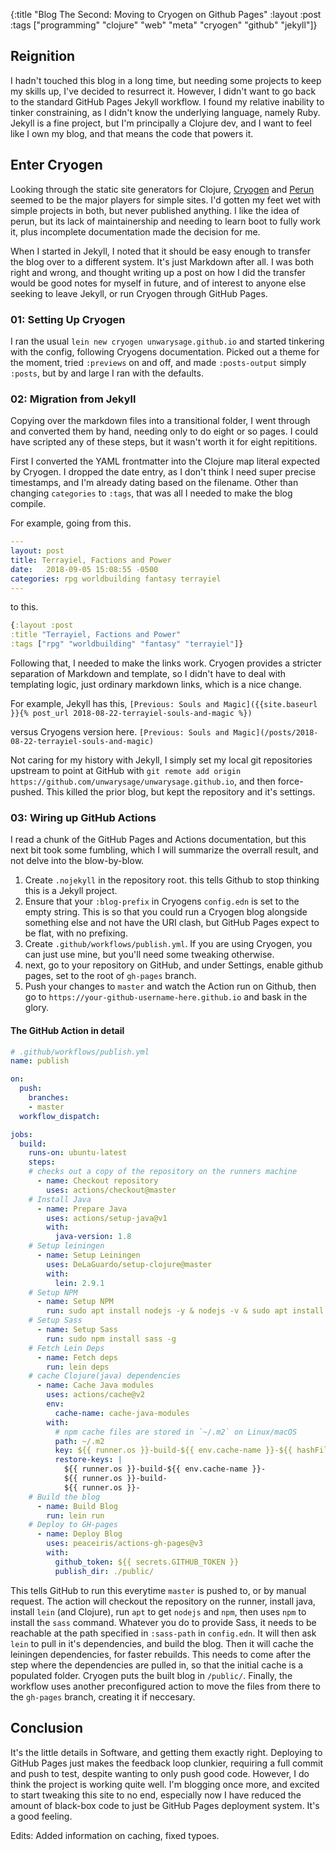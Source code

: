 {:title "Blog The Second: Moving to Cryogen on Github Pages"
:layout :post
:tags ["programming" "clojure" "web" "meta" "cryogen" "github" "jekyll"]}

## Reignition
I hadn't touched this blog in a long time, but needing some projects to keep my skills up, I've decided to resurrect it.
However, I didn't want to go back to the standard GitHub Pages Jekyll workflow. I found my relative inability to tinker constraining,
as I didn't know the underlying language, namely Ruby. Jekyll is a fine project, but I'm principally a Clojure dev,
and I want to feel like I own my blog, and that means the code that powers it.

## Enter Cryogen
Looking through the static site generators for Clojure, [Cryogen](http://cryogenweb.org/) and [Perun](https://perun.io) seemed to be the major players for simple sites. I'd gotten my feet wet with simple projects in both, but never published anything. I like the idea of perun, but its lack of maintainership and needing to learn boot to fully work it, plus incomplete documentation made the decision for me.

When I started in Jekyll, I noted that it should be easy enough to transfer the blog over to a different system. It's just Markdown after all.
I was both right and wrong, and thought writing up a post on how I did the transfer would be good notes for myself in future, and of interest to anyone else seeking to leave Jekyll, or run Cryogen through GitHub Pages.

### 01: Setting Up Cryogen
I ran the usual `lein new cryogen unwarysage.github.io` and started tinkering with the config, following Cryogens documentation. Picked out a theme for the moment, tried `:previews` on and off, and made `:posts-output` simply `:posts`, but by and large I ran with the defaults.

### 02: Migration from Jekyll
Copying over the markdown files into a transitional folder, I went through and converted them by hand, needing only to do eight or so pages. I could have scripted any of these steps, but it wasn't worth it for eight repititions.

First I converted the YAML frontmatter into the Clojure map literal expected by Cryogen. I dropped the date entry, as I don't think I need super precise timestamps, and I'm already dating based on the filename.
Other than changing `categories` to `:tags`, that was all I needed to make the blog compile.

For example, going from this.
```yml
---
layout: post
title: Terrayiel, Factions and Power
date:   2018-09-05 15:08:55 -0500
categories: rpg worldbuilding fantasy terrayiel
---
```
to this.
```clojure
{:layout :post
:title "Terrayiel, Factions and Power"
:tags ["rpg" "worldbuilding" "fantasy" "terrayiel"]}
```
Following that, I needed to make the links work. Cryogen provides a stricter separation of Markdown and template, so I didn't have to deal with templating logic, just ordinary markdown links, which is a nice change.

For example, Jekyll has this,
`[Previous: Souls and Magic]({{site.baseurl }}{% post_url 2018-08-22-terrayiel-souls-and-magic %})`

versus Cryogens version here.
`[Previous: Souls and Magic](/posts/2018-08-22-terrayiel-souls-and-magic)`


Not caring for my history with Jekyll, I simply set my local git repositories upstream to point at GitHub with `git remote add origin https://github.com/unwarysage/unwarysage.github.io`, and then force-pushed.
This killed the prior blog, but kept the repository and it's settings.

### 03: Wiring up GitHub Actions
I read a chunk of the GitHub Pages and Actions documentation, but this next bit took some fumbling, which I will summarize the overrall result, and not delve into the blow-by-blow.

1. Create `.nojekyll` in the repository root. this tells Github to stop thinking this is a Jekyll project.
2. Ensure that your `:blog-prefix` in Cryogens `config.edn` is set to the empty string. This is so that you could run a Cryogen blog alongside something else and not have the URI clash, but GitHub Pages expect to be flat, with no prefixing.
3. Create `.github/workflows/publish.yml`. If you are using Cryogen, you can just use mine, but you'll need some tweaking otherwise.
4. next, go to your repository on GitHub, and under Settings, enable github pages, set to the root of `gh-pages` branch.
5. Push your changes to `master` and watch the Action run on Github, then go to `https://your-github-username-here.github.io` and bask in the glory.

#### The GitHub Action in detail

```yml
# .github/workflows/publish.yml
name: publish

on:
  push:
    branches:
    - master
  workflow_dispatch:

jobs:
  build:
    runs-on: ubuntu-latest
    steps:
    # checks out a copy of the repository on the runners machine
      - name: Checkout repository
        uses: actions/checkout@master
    # Install Java
      - name: Prepare Java
        uses: actions/setup-java@v1
        with:
          java-version: 1.8
    # Setup leiningen
      - name: Setup Leiningen
        uses: DeLaGuardo/setup-clojure@master
        with:
          lein: 2.9.1
    # Setup NPM
      - name: Setup NPM
        run: sudo apt install nodejs -y & nodejs -v & sudo apt install npm & npm -v
    # Setup Sass
      - name: Setup Sass
        run: sudo npm install sass -g
    # Fetch Lein Deps
      - name: Fetch deps
        run: lein deps
    # cache Clojure(java) dependencies
      - name: Cache Java modules
        uses: actions/cache@v2
        env:
          cache-name: cache-java-modules
        with:
          # npm cache files are stored in `~/.m2` on Linux/macOS
          path: ~/.m2
          key: ${{ runner.os }}-build-${{ env.cache-name }}-${{ hashFiles('**/package-lock.json') }}
          restore-keys: |
            ${{ runner.os }}-build-${{ env.cache-name }}-
            ${{ runner.os }}-build-
            ${{ runner.os }}-
    # Build the blog    
      - name: Build Blog
        run: lein run
    # Deploy to GH-pages
      - name: Deploy Blog
        uses: peaceiris/actions-gh-pages@v3
        with: 
          github_token: ${{ secrets.GITHUB_TOKEN }}
          publish_dir: ./public/
```
This tells GitHub to run this everytime `master` is pushed to, or by manual request. The action will checkout the repository on the runner, install java, install `lein` (and Clojure), run `apt` to  get `nodejs` and `npm`, then uses `npm` to install the `sass` command. Whatever you do to provide Sass, it needs to be reachable at the path specified in `:sass-path` in `config.edn`.
It will then ask `lein` to pull in it's dependencies, and build the blog. Then it will cache the leiningen dependencies, for faster rebuilds. This needs to come after the step where the dependencies are pulled in, so that the initial cache is a populated folder.
Cryogen puts the built blog in `/public/`. Finally, the workflow uses another preconfigured action to move the files from there to the `gh-pages` branch, creating it if neccesary.

## Conclusion
It's the little details in Software, and getting them exactly right. Deploying to GitHub Pages just makes the feedback loop clunkier, requiring a full commit and push to test, despite wanting to only push good code. However, I do think the project is working quite well. I'm blogging once more, and excited to start tweaking this site to no end, especially now I have reduced the amount of black-box code to just be GitHub Pages deployment system. It's a good feeling.

Edits:
Added information on caching, fixed typoes.
